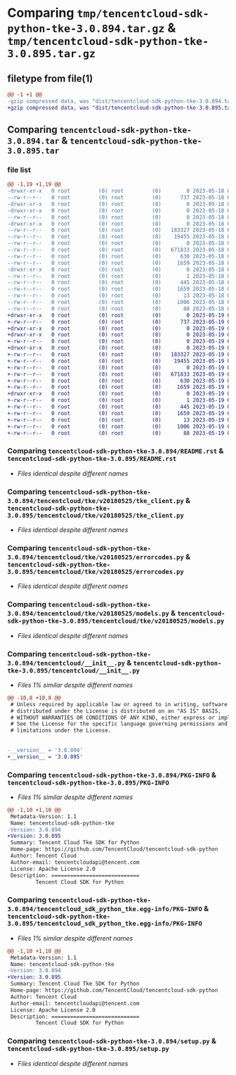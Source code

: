 # Comparing `tmp/tencentcloud-sdk-python-tke-3.0.894.tar.gz` & `tmp/tencentcloud-sdk-python-tke-3.0.895.tar.gz`

## filetype from file(1)

```diff
@@ -1 +1 @@
-gzip compressed data, was "dist/tencentcloud-sdk-python-tke-3.0.894.tar", last modified: Thu May 18 00:39:59 2023, max compression
+gzip compressed data, was "dist/tencentcloud-sdk-python-tke-3.0.895.tar", last modified: Fri May 19 03:03:18 2023, max compression
```

## Comparing `tencentcloud-sdk-python-tke-3.0.894.tar` & `tencentcloud-sdk-python-tke-3.0.895.tar`

### file list

```diff
@@ -1,19 +1,19 @@
-drwxr-xr-x   0 root         (0) root         (0)        0 2023-05-18 00:39:59.000000 tencentcloud-sdk-python-tke-3.0.894/
--rw-r--r--   0 root         (0) root         (0)      737 2023-05-18 00:39:59.000000 tencentcloud-sdk-python-tke-3.0.894/README.rst
-drwxr-xr-x   0 root         (0) root         (0)        0 2023-05-18 00:39:59.000000 tencentcloud-sdk-python-tke-3.0.894/tencentcloud/
-drwxr-xr-x   0 root         (0) root         (0)        0 2023-05-18 00:39:59.000000 tencentcloud-sdk-python-tke-3.0.894/tencentcloud/tke/
--rw-r--r--   0 root         (0) root         (0)        0 2023-05-18 00:39:59.000000 tencentcloud-sdk-python-tke-3.0.894/tencentcloud/tke/__init__.py
-drwxr-xr-x   0 root         (0) root         (0)        0 2023-05-18 00:39:59.000000 tencentcloud-sdk-python-tke-3.0.894/tencentcloud/tke/v20180525/
--rw-r--r--   0 root         (0) root         (0)   183327 2023-05-18 00:39:59.000000 tencentcloud-sdk-python-tke-3.0.894/tencentcloud/tke/v20180525/tke_client.py
--rw-r--r--   0 root         (0) root         (0)    19455 2023-05-18 00:39:59.000000 tencentcloud-sdk-python-tke-3.0.894/tencentcloud/tke/v20180525/errorcodes.py
--rw-r--r--   0 root         (0) root         (0)        0 2023-05-18 00:39:59.000000 tencentcloud-sdk-python-tke-3.0.894/tencentcloud/tke/v20180525/__init__.py
--rw-r--r--   0 root         (0) root         (0)   671833 2023-05-18 00:39:59.000000 tencentcloud-sdk-python-tke-3.0.894/tencentcloud/tke/v20180525/models.py
--rw-r--r--   0 root         (0) root         (0)      630 2023-05-18 00:39:59.000000 tencentcloud-sdk-python-tke-3.0.894/tencentcloud/__init__.py
--rw-r--r--   0 root         (0) root         (0)     1659 2023-05-18 00:39:59.000000 tencentcloud-sdk-python-tke-3.0.894/PKG-INFO
-drwxr-xr-x   0 root         (0) root         (0)        0 2023-05-18 00:39:59.000000 tencentcloud-sdk-python-tke-3.0.894/tencentcloud_sdk_python_tke.egg-info/
--rw-r--r--   0 root         (0) root         (0)        1 2023-05-18 00:39:59.000000 tencentcloud-sdk-python-tke-3.0.894/tencentcloud_sdk_python_tke.egg-info/dependency_links.txt
--rw-r--r--   0 root         (0) root         (0)      445 2023-05-18 00:39:59.000000 tencentcloud-sdk-python-tke-3.0.894/tencentcloud_sdk_python_tke.egg-info/SOURCES.txt
--rw-r--r--   0 root         (0) root         (0)     1659 2023-05-18 00:39:59.000000 tencentcloud-sdk-python-tke-3.0.894/tencentcloud_sdk_python_tke.egg-info/PKG-INFO
--rw-r--r--   0 root         (0) root         (0)       13 2023-05-18 00:39:59.000000 tencentcloud-sdk-python-tke-3.0.894/tencentcloud_sdk_python_tke.egg-info/top_level.txt
--rw-r--r--   0 root         (0) root         (0)     1006 2023-05-18 00:39:59.000000 tencentcloud-sdk-python-tke-3.0.894/setup.py
--rw-r--r--   0 root         (0) root         (0)       88 2023-05-18 00:39:59.000000 tencentcloud-sdk-python-tke-3.0.894/setup.cfg
+drwxr-xr-x   0 root         (0) root         (0)        0 2023-05-19 03:03:18.000000 tencentcloud-sdk-python-tke-3.0.895/
+-rw-r--r--   0 root         (0) root         (0)      737 2023-05-19 03:03:18.000000 tencentcloud-sdk-python-tke-3.0.895/README.rst
+drwxr-xr-x   0 root         (0) root         (0)        0 2023-05-19 03:03:18.000000 tencentcloud-sdk-python-tke-3.0.895/tencentcloud/
+drwxr-xr-x   0 root         (0) root         (0)        0 2023-05-19 03:03:18.000000 tencentcloud-sdk-python-tke-3.0.895/tencentcloud/tke/
+-rw-r--r--   0 root         (0) root         (0)        0 2023-05-19 03:03:18.000000 tencentcloud-sdk-python-tke-3.0.895/tencentcloud/tke/__init__.py
+drwxr-xr-x   0 root         (0) root         (0)        0 2023-05-19 03:03:18.000000 tencentcloud-sdk-python-tke-3.0.895/tencentcloud/tke/v20180525/
+-rw-r--r--   0 root         (0) root         (0)   183327 2023-05-19 03:03:18.000000 tencentcloud-sdk-python-tke-3.0.895/tencentcloud/tke/v20180525/tke_client.py
+-rw-r--r--   0 root         (0) root         (0)    19455 2023-05-19 03:03:18.000000 tencentcloud-sdk-python-tke-3.0.895/tencentcloud/tke/v20180525/errorcodes.py
+-rw-r--r--   0 root         (0) root         (0)        0 2023-05-19 03:03:18.000000 tencentcloud-sdk-python-tke-3.0.895/tencentcloud/tke/v20180525/__init__.py
+-rw-r--r--   0 root         (0) root         (0)   671833 2023-05-19 03:03:18.000000 tencentcloud-sdk-python-tke-3.0.895/tencentcloud/tke/v20180525/models.py
+-rw-r--r--   0 root         (0) root         (0)      630 2023-05-19 03:03:18.000000 tencentcloud-sdk-python-tke-3.0.895/tencentcloud/__init__.py
+-rw-r--r--   0 root         (0) root         (0)     1659 2023-05-19 03:03:18.000000 tencentcloud-sdk-python-tke-3.0.895/PKG-INFO
+drwxr-xr-x   0 root         (0) root         (0)        0 2023-05-19 03:03:18.000000 tencentcloud-sdk-python-tke-3.0.895/tencentcloud_sdk_python_tke.egg-info/
+-rw-r--r--   0 root         (0) root         (0)        1 2023-05-19 03:03:18.000000 tencentcloud-sdk-python-tke-3.0.895/tencentcloud_sdk_python_tke.egg-info/dependency_links.txt
+-rw-r--r--   0 root         (0) root         (0)      445 2023-05-19 03:03:18.000000 tencentcloud-sdk-python-tke-3.0.895/tencentcloud_sdk_python_tke.egg-info/SOURCES.txt
+-rw-r--r--   0 root         (0) root         (0)     1659 2023-05-19 03:03:18.000000 tencentcloud-sdk-python-tke-3.0.895/tencentcloud_sdk_python_tke.egg-info/PKG-INFO
+-rw-r--r--   0 root         (0) root         (0)       13 2023-05-19 03:03:18.000000 tencentcloud-sdk-python-tke-3.0.895/tencentcloud_sdk_python_tke.egg-info/top_level.txt
+-rw-r--r--   0 root         (0) root         (0)     1006 2023-05-19 03:03:18.000000 tencentcloud-sdk-python-tke-3.0.895/setup.py
+-rw-r--r--   0 root         (0) root         (0)       88 2023-05-19 03:03:18.000000 tencentcloud-sdk-python-tke-3.0.895/setup.cfg
```

### Comparing `tencentcloud-sdk-python-tke-3.0.894/README.rst` & `tencentcloud-sdk-python-tke-3.0.895/README.rst`

 * *Files identical despite different names*

### Comparing `tencentcloud-sdk-python-tke-3.0.894/tencentcloud/tke/v20180525/tke_client.py` & `tencentcloud-sdk-python-tke-3.0.895/tencentcloud/tke/v20180525/tke_client.py`

 * *Files identical despite different names*

### Comparing `tencentcloud-sdk-python-tke-3.0.894/tencentcloud/tke/v20180525/errorcodes.py` & `tencentcloud-sdk-python-tke-3.0.895/tencentcloud/tke/v20180525/errorcodes.py`

 * *Files identical despite different names*

### Comparing `tencentcloud-sdk-python-tke-3.0.894/tencentcloud/tke/v20180525/models.py` & `tencentcloud-sdk-python-tke-3.0.895/tencentcloud/tke/v20180525/models.py`

 * *Files identical despite different names*

### Comparing `tencentcloud-sdk-python-tke-3.0.894/tencentcloud/__init__.py` & `tencentcloud-sdk-python-tke-3.0.895/tencentcloud/__init__.py`

 * *Files 1% similar despite different names*

```diff
@@ -10,8 +10,8 @@
 # Unless required by applicable law or agreed to in writing, software
 # distributed under the License is distributed on an "AS IS" BASIS,
 # WITHOUT WARRANTIES OR CONDITIONS OF ANY KIND, either express or implied.
 # See the License for the specific language governing permissions and
 # limitations under the License.
 
 
-__version__ = '3.0.894'
+__version__ = '3.0.895'
```

### Comparing `tencentcloud-sdk-python-tke-3.0.894/PKG-INFO` & `tencentcloud-sdk-python-tke-3.0.895/PKG-INFO`

 * *Files 1% similar despite different names*

```diff
@@ -1,10 +1,10 @@
 Metadata-Version: 1.1
 Name: tencentcloud-sdk-python-tke
-Version: 3.0.894
+Version: 3.0.895
 Summary: Tencent Cloud Tke SDK for Python
 Home-page: https://github.com/TencentCloud/tencentcloud-sdk-python
 Author: Tencent Cloud
 Author-email: tencentcloudapi@tencent.com
 License: Apache License 2.0
 Description: ============================
         Tencent Cloud SDK for Python
```

### Comparing `tencentcloud-sdk-python-tke-3.0.894/tencentcloud_sdk_python_tke.egg-info/PKG-INFO` & `tencentcloud-sdk-python-tke-3.0.895/tencentcloud_sdk_python_tke.egg-info/PKG-INFO`

 * *Files 1% similar despite different names*

```diff
@@ -1,10 +1,10 @@
 Metadata-Version: 1.1
 Name: tencentcloud-sdk-python-tke
-Version: 3.0.894
+Version: 3.0.895
 Summary: Tencent Cloud Tke SDK for Python
 Home-page: https://github.com/TencentCloud/tencentcloud-sdk-python
 Author: Tencent Cloud
 Author-email: tencentcloudapi@tencent.com
 License: Apache License 2.0
 Description: ============================
         Tencent Cloud SDK for Python
```

### Comparing `tencentcloud-sdk-python-tke-3.0.894/setup.py` & `tencentcloud-sdk-python-tke-3.0.895/setup.py`

 * *Files identical despite different names*

